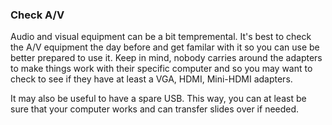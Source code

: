 ### Check A/V

Audio and visual equipment can be a bit tempremental. It's best to check the A/V equipment the day before and get familar with it so you can use be better prepared to use it. Keep in mind, nobody carries around the adapters to make things work with their specific computer and so you may want to check to see if they have at least a VGA, HDMI, Mini-HDMI adapters. 

It may also be useful to have a spare USB. This way, you can at least be sure that your computer works and can transfer slides over if needed. 
